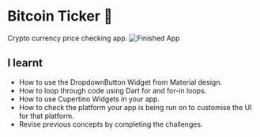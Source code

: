 
# Bitcoin Ticker 🤑
Crypto currency price checking app. 
![Finished App](https://github.com/londonappbrewery/Images/blob/master/bitcoin-flutter-demo.gif)

## I learnt

- How to use the DropdownButton Widget from Material design.
- How to loop through code using Dart for and for-in loops.
- How to use Cupertino Widgets in your app.
- How to check the platform your app is being run on to customise the UI for that platform.
- Revise previous concepts by completing the challenges.

